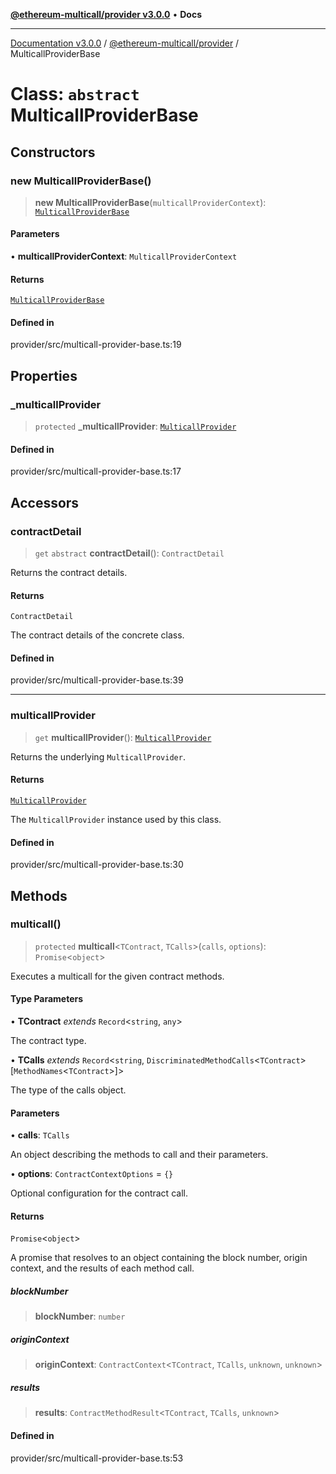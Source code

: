 [**@ethereum-multicall/provider v3.0.0**](../README.md) • **Docs**

***

[Documentation v3.0.0](../../../packages.md) / [@ethereum-multicall/provider](../README.md) / MulticallProviderBase

# Class: `abstract` MulticallProviderBase

## Constructors

### new MulticallProviderBase()

> **new MulticallProviderBase**(`multicallProviderContext`): [`MulticallProviderBase`](MulticallProviderBase.md)

#### Parameters

• **multicallProviderContext**: `MulticallProviderContext`

#### Returns

[`MulticallProviderBase`](MulticallProviderBase.md)

#### Defined in

provider/src/multicall-provider-base.ts:19

## Properties

### \_multicallProvider

> `protected` **\_multicallProvider**: [`MulticallProvider`](MulticallProvider.md)

#### Defined in

provider/src/multicall-provider-base.ts:17

## Accessors

### contractDetail

> `get` `abstract` **contractDetail**(): `ContractDetail`

Returns the contract details.

#### Returns

`ContractDetail`

The contract details of the concrete class.

#### Defined in

provider/src/multicall-provider-base.ts:39

***

### multicallProvider

> `get` **multicallProvider**(): [`MulticallProvider`](MulticallProvider.md)

Returns the underlying `MulticallProvider`.

#### Returns

[`MulticallProvider`](MulticallProvider.md)

The `MulticallProvider` instance used by this class.

#### Defined in

provider/src/multicall-provider-base.ts:30

## Methods

### multicall()

> `protected` **multicall**\<`TContract`, `TCalls`\>(`calls`, `options`): `Promise`\<`object`\>

Executes a multicall for the given contract methods.

#### Type Parameters

• **TContract** *extends* `Record`\<`string`, `any`\>

The contract type.

• **TCalls** *extends* `Record`\<`string`, `DiscriminatedMethodCalls`\<`TContract`\>\[`MethodNames`\<`TContract`\>\]\>

The type of the calls object.

#### Parameters

• **calls**: `TCalls`

An object describing the methods to call and their parameters.

• **options**: `ContractContextOptions` = `{}`

Optional configuration for the contract call.

#### Returns

`Promise`\<`object`\>

A promise that resolves to an object containing the block number,
         origin context, and the results of each method call.

##### blockNumber

> **blockNumber**: `number`

##### originContext

> **originContext**: `ContractContext`\<`TContract`, `TCalls`, `unknown`, `unknown`\>

##### results

> **results**: `ContractMethodResult`\<`TContract`, `TCalls`, `unknown`\>

#### Defined in

provider/src/multicall-provider-base.ts:53
